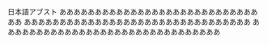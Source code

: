 日本語アブスト
ああああああああああああああああああああああああああああああ
ああああああああああああああああああああああああああああああああ
あああああああああああああああああああああああああああああああ